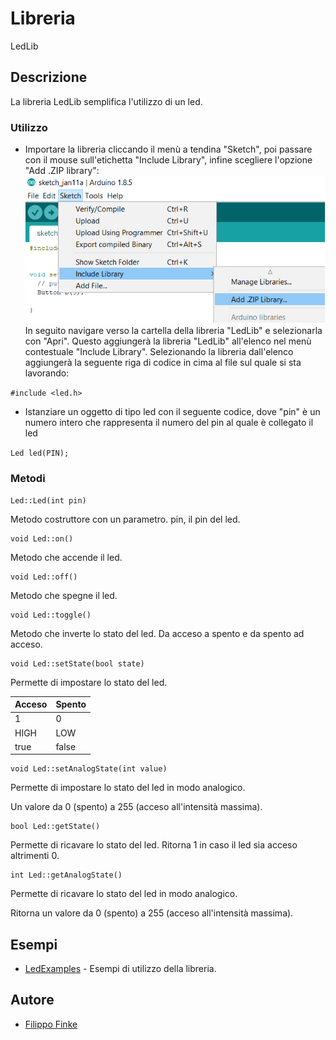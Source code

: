 # Libreria

LedLib

## Descrizione

La libreria LedLib semplifica l'utilizzo di un led.

### Utilizzo
- Importare la libreria cliccando il menù a tendina "Sketch", poi passare con il mouse sull'etichetta "Include Library", infine scegliere l'opzione "Add .ZIP library":
![Add .ZIP library](../../Images/add_zip_library.png)
In seguito navigare verso la cartella della libreria "LedLib" e selezionarla con "Apri". Questo aggiungerà la libreria "LedLib" all'elenco nel menù contestuale "Include Library". Selezionando la libreria dall'elenco aggiungerà la seguente riga di codice in cima al file sul quale si sta lavorando:

```#include <led.h>```
- Istanziare un oggetto di tipo led con il seguente codice, dove "pin" è un numero intero che rappresenta il numero del pin al quale è collegato il led

```Led led(PIN);```

### Metodi
```
Led::Led(int pin)
```

Metodo costruttore con un parametro.
pin, il pin del led.
```
void Led::on()
```
Metodo che accende il led.

```
void Led::off()
```
Metodo che spegne il led.

```
void Led::toggle()
```
Metodo che inverte lo stato del led.
Da acceso a spento e da spento ad acceso.

```
void Led::setState(bool state)
```
Permette di impostare lo stato del led.

| Acceso | Spento |
|--------|--------|
| 1      | 0      |
| HIGH   | LOW    |
| true   | false  |


```
void Led::setAnalogState(int value)
```
Permette di impostare lo stato del led in modo analogico.

Un valore da 0 (spento) a 255 (acceso all'intensità massima).

```
bool Led::getState()
```
Permette di ricavare lo stato del led.
Ritorna 1 in caso il led sia acceso altrimenti 0.

```
int Led::getAnalogState()
```
Permette di ricavare lo stato del led in modo analogico.

Ritorna un valore da 0 (spento) a 255 (acceso all'intensità massima).

## Esempi

* [LedExamples](examples) - Esempi di utilizzo della libreria.


## Autore
* [Filippo Finke](https://github.com/filippofinke)
